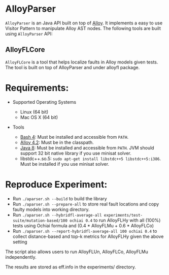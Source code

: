 # AlloyParser

`AlloyParser` is an Java API built on top of
[Alloy](http://alloy.mit.edu/alloy/).  It implements a easy to use
Visitor Pattern to manipulate Alloy AST nodes.  The following tools
are built using `AlloyParser` API:

## AlloyFLCore

`AlloyFLCore` is a tool that helps localize faults in Alloy models given tests.
The tool is built on top of AlloyParser and under alloyfl package.

# Requirements:

* Supported Operating Systems
  - Linux (64 bit)
  - Mac OS X (64 bit)

* Tools
  - [Bash 4](http://tldp.org/LDP/abs/html/bashver4.html): Must be
    installed and accessible from `PATH`.
  - [Alloy 4.2](http://alloy.mit.edu/alloy/downloads/alloy4.2.jar):
    Must be in the classpath.
  - [Java 8](http://www.oracle.com/technetwork/java/javase/downloads/jdk8-downloads-2133151.html):
    Must be installed and accessible from `PATH`.  JVM should support 32
    bit native library if you use minisat solver.
  - libstdc++.so.5: `sudo apt-get install libstdc++5 libstdc++5:i386`.
    Must be installed if you use minisat solver.

# Reproduce Experiment:

 * Run `./aparser.sh --build` to build the library
 * Run `./aparser.sh --prepare-all` to store real fault locations and copy
   faulty models into working directory.
 * Run `./aparser.sh --hybridfl-average-all
   experiments/test-suite/mutation-based/100 ochiai 0.4` to run AlloyFLHy with
   all (100%) tests using Ochiai formula and (0.4 * AlloyFLMu + 0.6 * AlloyFLCo)
 * Run `./aparser.sh --report-hybridfl-average-all 100 ochiai 0.4` to collect
   distance-based and top-k metrics for AlloyFLHy given the above setting

The script also allows users to run AlloyFLUn, AlloyFLCo, AlloyFLMu
independently.

The results are stored as eff.info in the experiments/ directory.
